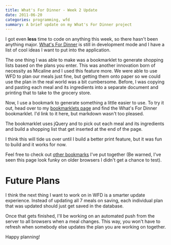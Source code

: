 ```yaml
---
title: What's For Dinner - Week 2 Update
date: 2011-06-20
categories: programming, wfd
summary: A brief update on my What's For Dinner project
---
```


I got even **less** time to code on anything this week, so there hasn't been anything major. [What's For Dinner](http://dinnerplanner.herokuapp.com) is still in development mode and I have a list of cool ideas I want to put into the application.

The one thing I was able to make was a bookmarklet to generate shopping lists based on the plans you enter. This was another innovation born of necessity as Micaline and I used this feature more. We were able to use WFD to plan our meals just fine, but getting them onto paper so we could use the plan in the real world was a bit cumbersome. Before, I was copying and pasting each meal and its ingredients into a separate document and printing that to take to the grocery store.

Now, I use a bookmark to generate something a little easier to use. To try it out, head over to my [bookmarklets page](http://dl.dropbox.com/u/11288811/personal_ideas/bookmarklets/bookmarklets.html) and find the What's For Dinner bookmarklet. I'd link to it here, but markdown wasn't too pleased.

The bookmarklet uses jQuery and to pick out each meal and its ingredients and build a shopping list that get inserted at the end of the page.

I think this will tide us over until I build a better print feature, but it was fun to build and it works for now.

Feel free to check out [other bookmarks](http://dl.dropbox.com/u/11288811/personal_ideas/bookmarklets/bookmarklets.html) I've put together (Be warned, I've seen this page look funky on older browsers I didn't get a chance to test).

# Future Plans

I think the next thing I want to work on in WFD is a smarter update experience. Instead of updating all 7 meals on saving, each individual plan that was updated should just get saved in the database.

Once that gets finished, I'll be working on an automated push from the server to all browsers when a meal changes. This way, you won't have to refresh when somebody else updates the plan you are working on together.

Happy planning!
